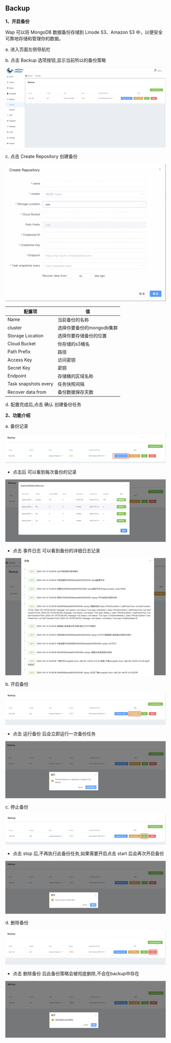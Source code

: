 ## Backup

**1、开启备份**

Wap 可以将 MongoDB 数据备份存储到 Linode S3、Amazon S3 中，以便安全可靠地存储和管理你的数据。

a. 进入页面左侧导航栏

b. 点击 Backup 选项按钮,显示当前所以的备份策略

![1](../../../../images/whalealPlatformImages/Backub.png)

c. 点击 Create Repository 创建备份

![1](../../../../images/whalealPlatformImages/Backub1.png)



| 配置项               | 值                        |
| -------------------- | ------------------------- |
| Name                 | 当前备份的名称            |
| cluster              | 选择你要备份的mongodb集群 |
| Storage Location     | 选择你要存储备份的位置    |
| Cloud Bucket         | 你存储的s3桶名            |
| Path Prefix          | 路径                      |
| Access Key           | 访问密钥                  |
| Secret Key           | 密钥                      |
| Endpoint             | 存储桶的区域名称          |
| Task snapshots every | 任务快照间隔              |
| Recover data from    | 备份数据保存天数          |

d. 配置完成后,点击 确认 创建备份任务

**2、功能介绍**

a. 备份记录

![1](../../../../images/whalealPlatformImages/Backub2.png)

* 点击后 可以看到每次备份的记录

![1](../../../../images/whalealPlatformImages/Backub3.png)

* 点击 事件日志 可以看到备份的详细日志记录

![1](../../../../images/whalealPlatformImages/Backub4.png)



b. 开启备份 

![1](../../../../images/whalealPlatformImages/Backub5.png)

* 点击 运行备份 后会立即运行一次备份任务

![1](../../../../images/whalealPlatformImages/Backub6.png)



c. 停止备份

![1](../../../../images/whalealPlatformImages/Backub7.png)

* 点击 stop 后,不再执行此备份任务,如果需要开启点击 start 后会再次开启备份

![1](../../../../images/whalealPlatformImages/Backub8.png)



d. 删除备份

![1](../../../../images/whalealPlatformImages/Backub9.png)

* 点击 删除备份 后此备份策略会被彻底删除,不会在backup中存在

![1](../../../../images/whalealPlatformImages/Backub10.png)



